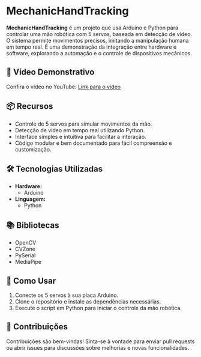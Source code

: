 # MechanicHandTracking

**MechanicHandTracking** é um projeto que usa Arduino e Python para controlar uma mão robótica com 5 servos, baseada em detecção de vídeo. O sistema permite movimentos precisos, imitando a manipulação humana em tempo real. É uma demonstração da integração entre hardware e software, explorando a automação e o controle de dispositivos mecânicos.

## 🎥 Vídeo Demonstrativo
Confira o vídeo no YouTube: [Link para o vídeo]([https://youtu.be/Ac7zUeninqw])

## 📦 Recursos
- Controle de 5 servos para simular movimentos da mão.
- Detecção de vídeo em tempo real utilizando Python.
- Interface simples e intuitiva para facilitar a interação.
- Código modular e bem documentado para fácil compreensão e customização.

## 🛠️ Tecnologias Utilizadas
- **Hardware:**
  - Arduino
- **Linguagem:**
  - Python

## 📚 Bibliotecas
- OpenCV
- CVZone
- PySerial
- MediaPipe

## 🚀 Como Usar
1. Conecte os 5 servos à sua placa Arduino.
2. Clone o repositório e instale as dependências necessárias.
3. Execute o script em Python para iniciar o controle da mão robótica.

## 🤝 Contribuições
Contribuições são bem-vindas! Sinta-se à vontade para enviar pull requests ou abrir issues para discussões sobre melhorias e novas funcionalidades.

